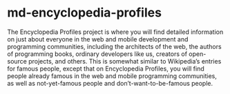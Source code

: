 # md-encyclopedia-profiles
The Encyclopedia Profiles project is where you will find detailed information on just about everyone in the web and mobile development and programming communities, including the architects of the web, the authors of programming books, ordinary developers like us, creators of open-source projects, and others. This is somewhat similar to Wikipedia’s entries for famous people, except that on Encyclopedia Profiles, you will find people already famous in the web and mobile programming communities, as well as not-yet-famous people and don’t-want-to-be-famous people.
